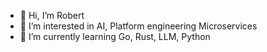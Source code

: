 - 👋 Hi, I’m Robert
- 👀 I’m interested in AI, Platform engineering Microservices
- 🌱 I’m currently learning Go, Rust, LLM, Python

